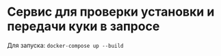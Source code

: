 # Сервис для проверки установки и передачи куки в запросе

Для запуска:
`docker-compose up --build`
